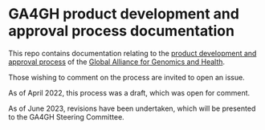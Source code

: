 # GA4GH product development and approval process documentation

This repo contains documentation relating to the [product development and approval process](product-process.md) of the [Global Alliance for Genomics and Health](https://www.ga4gh.org).

Those wishing to comment on the process are invited to open an issue.

As of April 2022, this process was a draft, which was open for comment.

As of June 2023, revisions have been undertaken, which will be presented to the GA4GH Steering Committee.
